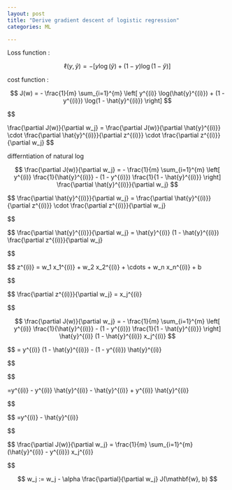```yaml
---
layout: post
title: "Derive gradient descent of logistic regression"
categories: ML

---
```


Loss function :
<br>

$$
\ell(y, \hat{y}) = -\left[ y \log(\hat{y}) + (1 - y) \log(1 - \hat{y}) \right]
$$

cost function : 
<br>

$$
J(w) = - \frac{1}{m} \sum_{i=1}^{m} \left[ y^{(i)} \log(\hat{y}^{(i)}) + (1 - y^{(i)}) \log(1 - \hat{y}^{(i)}) \right]
$$

$$

\frac{\partial J(w)}{\partial w_j} = \frac{\partial J(w)}{\partial \hat{y}^{(i)}} \cdot \frac{\partial \hat{y}^{(i)}}{\partial z^{(i)}} \cdot \frac{\partial z^{(i)}}{\partial w_j}
$$

differntiation of natural log 
<br>

$$
\frac{\partial J(w)}{\partial w_j} = - \frac{1}{m} \sum_{i=1}^{m} \left[ y^{(i)} \frac{1}{\hat{y}^{(i)}} - (1 - y^{(i)}) \frac{1}{1 - \hat{y}^{(i)}} \right] \frac{\partial \hat{y}^{(i)}}{\partial w_j}
$$


$$
\frac{\partial \hat{y}^{(i)}}{\partial w_j} = \frac{\partial \hat{y}^{(i)}}{\partial z^{(i)}} \cdot \frac{\partial z^{(i)}}{\partial w_j}

$$

$$
\frac{\partial \hat{y}^{(i)}}{\partial w_j} = \hat{y}^{(i)} (1 - \hat{y}^{(i)}) \frac{\partial z^{(i)}}{\partial w_j}

$$

$$
z^{(i)} = w_1 x_1^{(i)} + w_2 x_2^{(i)} + \cdots + w_n x_n^{(i)} + b

$$

$$
\frac{\partial z^{(i)}}{\partial w_j} = x_j^{(i)}

$$

$$
\frac{\partial J(w)}{\partial w_j} = - \frac{1}{m} \sum_{i=1}^{m} \left[ y^{(i)} \frac{1}{\hat{y}^{(i)}} - (1 - y^{(i)}) \frac{1}{1 - \hat{y}^{(i)}} \right] \hat{y}^{(i)} (1 - \hat{y}^{(i)}) x_j^{(i)}
$$


$$
= y^{(i)} (1 - \hat{y}^{(i)}) - (1 - y^{(i)}) \hat{y}^{(i)}

$$

$$

=y^{(i)} - y^{(i)} \hat{y}^{(i)} - \hat{y}^{(i)} + y^{(i)} \hat{y}^{(i)}

$$


$$
=y^{(i)} - \hat{y}^{(i)}


$$

$$
\frac{\partial J(w)}{\partial w_j} = \frac{1}{m} \sum_{i=1}^{m} (\hat{y}^{(i)} - y^{(i)}) x_j^{(i)}

$$

$$
w_j := w_j - \alpha \frac{\partial}{\partial w_j} J(\mathbf{w}, b) 
$$